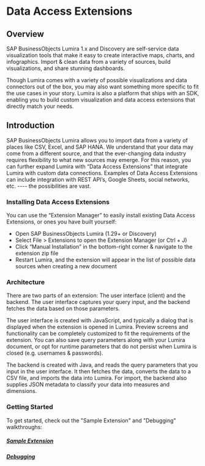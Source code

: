 # Data Access Extensions

## Overview 
SAP BusinessObjects Lumira 1.x and Discovery are self-service data visualization tools that make it easy to create interactive maps, charts, and infographics. Import & clean data from a variety of sources, build visualizations, and share stunning dashboards. 

Though Lumira comes with a variety of possible visualizations and data connectors out of the box, you may also want something more specific to fit the use cases in your story. Lumira is also a platform that ships with an SDK, enabling you to build custom visualization and data access extensions that directly match your needs. 

## Introduction 
SAP BusinessObjects Lumira allows you to import data from a variety of places like CSV, Excel, and SAP HANA. We understand that your data may come from a different source, and that the ever-changing data industry requires flexibility to what new sources may emerge. For this reason, you can further expand Lumira with “Data Access Extensions”  that integrate Lumira with custom data connections. Examples of Data Access Extensions can include integration with REST API’s, Google Sheets, social networks, etc. ---- the possibilities are vast.

### Installing Data Access Extensions
You can use the “Extension Manager” to easily install existing Data Access Extensions, or ones you have built yourself:



- Open SAP BusinessObjects Lumira (1.29+ or Discovery)
- Select File > Extensions to open the Extension Manager (or Ctrl + J)
- Click “Manual Installation” in the bottom-right corner & navigate to the extension zip file
- Restart Lumira, and the extension will appear in the list of possible data sources when creating a new document 

### Architecture
There are two parts of an extension: The user interface (client) and the backend. The user interface captures your query input, and the backend fetches the data based on those parameters.

The user interface is created with JavaScript, and typically a dialog that is displayed when the extension is opened in Lumira. Preview screens and functionality can be completely customized to fit the requirements of the extension. You can also save query parameters along with your Lumira document, or opt for runtime parameters that do not persist when Lumira is closed (e.g. usernames & passwords). 

The backend is created with Java, and reads the query parameters that you input in the user interface. It then fetches the data, converts the data to a CSV file, and imports the data into Lumira. For import, the backend also supplies JSON metadata to classify your data into measures and dimensions.

### Getting Started

To get started, check out the "Sample Extension" and "Debugging" walkthroughs:

##### [Sample Extension](./sample-da.md)
##### [Debugging](./debugging.md)







